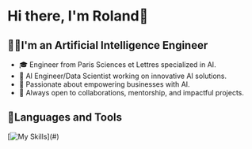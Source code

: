 # Hi there, I'm Roland👋

## 🧑‍💻I'm an Artificial Intelligence Engineer

- 🎓 Engineer from Paris Sciences et Lettres specialized in AI.
- 💼 AI Engineer/Data Scientist working on innovative AI solutions.
- 🌱 Passionate about empowering businesses with AI.
- 🤝 Always open to collaborations, mentorship, and impactful projects.

## 🚀Languages and Tools 
[![My Skills](https://skillicons.dev/icons?i=python,vscode,git,github,pycharm,html,css,js,mysql,md,)](#)

